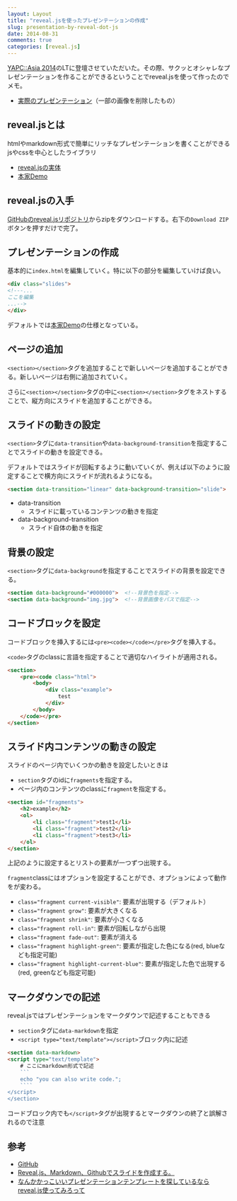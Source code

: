 ```yaml
---
layout: Layout
title: "reveal.jsを使ったプレゼンテーションの作成"
slug: presentation-by-reveal-dot-js
date: 2014-08-31
comments: true
categories: [reveal.js]
---
```

[YAPC::Asia 2014](http://yapcasia.org/2014/)のLTに登壇させていただいた。その際、サクッとオシャレなプレゼンテーションを作ることができるということでreveal.jsを使って作ったのでメモ。

* [実際のプレゼンテーション](http://sojiro14.github.io/presentation/2014/08/30/YAPC-Asia-LT/)（一部の画像を削除したもの）

## reveal.jsとは
htmlやmarkdown形式で簡単にリッチなプレゼンテーションを書くことができるjsやcssを中心としたライブラリ

* [reveal.jsの実体](https://github.com/hakimel/reveal.js/)
* [本家Demo](http://lab.hakim.se/reveal-js/#/)

## reveal.jsの入手
[GitHubのreveal.jsリポジトリ](https://github.com/hakimel/reveal.js)からzipをダウンロードする。右下の```Download ZIP```ボタンを押すだけで完了。

## プレゼンテーションの作成
基本的に``` index.html ```を編集していく。特に以下の部分を編集していけば良い。

```html
<div class="slides">
<!---...
ここを編集
...-->
</div>
```
デフォルトでは[本家Demo](http://lab.hakim.se/reveal-js/#/)の仕様となっている。

## ページの追加
 ``` <section></section> ```タグを追加することで新しいページを追加することができる。新しいページは右側に追加されていく。

さらに``` <section></section> ```タグの中に``` <section></section> ```タグをネストすることで、縦方向にスライドを追加することができる。

## スライドの動きの設定
 ``` <section> ```タグに``` data-transition ```や``` data-background-transition ```を指定することでスライドの動きを設定できる。

デフォルトではスライドが回転するように動いていくが、例えば以下のように設定することで横方向にスライドが流れるようになる。

```html
<section data-transition="linear" data-background-transition="slide">
```
* data-transition
    * スライドに載っているコンテンツの動きを指定
* data-background-transition
    * スライド自体の動きを指定

## 背景の設定
 ``` <section> ```タグに```data-background```を指定することでスライドの背景を設定できる。

```html
<section data-background="#000000">  <!--背景色を指定-->
<section data-background="img.jpg">  <!--背景画像をパスで指定-->
```

## コードブロックを設定
コードブロックを挿入するには```<pre><code></code></pre>```タグを挿入する。

 ``` <code> ```タグのclassに言語を指定することで適切なハイライトが適用される。

```html
<section>
    <pre><code class="html">
        <body>
            <div class="example">
                test
            </div>
        </body>
    </code></pre>
</section>
```

## スライド内コンテンツの動きの設定
スライドのページ内でいくつかの動きを設定したいときは

* ```section```タグのidに``` fragments ```を指定する。
* ページ内のコンテンツのclassに``` fragment ```を指定する。

```html
<section id="fragments">
    <h2>example</h2>
    <ol>
        <li class="fragment">test1</li>
        <li class="fragment">test2</li>
        <li class="fragment">test3</li>
    </ol>
</section>
```
上記のように設定するとリストの要素が一つずつ出現する。

 ``` fragment ```classにはオプションを設定することができ、オプションによって動作をが変わる。

* ```class="fragment current-visible"```: 要素が出現する（デフォルト）
* ```class="fragment grow"```: 要素が大きくなる
* ```class="fragment shrink"```: 要素が小さくなる
* ```class="fragment roll-in"```: 要素が回転しながら出現
* ```class="fragment fade-out"```: 要素が消える
* ```class="fragment highlight-green"```: 要素が指定した色になる(red, blueなども指定可能)
* ```class="fragment highlight-current-blue"```: 要素が指定した色で出現する(red, greenなども指定可能)

## マークダウンでの記述
reveal.jsではプレゼンテーションをマークダウンで記述することもできる

* ``` section ```タグに``` data-markdown ```を指定
* ``` <script type="text/template"></script> ```ブロック内に記述

```html
<section data-markdown>
<script type="text/template">
    # ここにmarkdown形式で記述
    ```
    echo "you can also write code.";
    ````
</script>
</section>
```
コードブロック内でも``` </script> ```タグが出現するとマークダウンの終了と誤解されるので注意

## 参考
* [GitHub](https://github.com/hakimel/reveal.js)
* [Reveal.js、Markdown、Githubでスライドを作成する。](http://qiita.com/budougumi0617/items/19b19019bbe01f86e251)
* [なんかかっこいいプレゼンテーションテンプレートを探しているならreveal.js使ってみろって](http://qiita.com/ryurock/items/9c6de36b9d6a716e7992)
